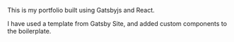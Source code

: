 This  is my portfolio built using Gatsbyjs and React.

I have used a template from Gatsby Site, and added custom components to the boilerplate.
